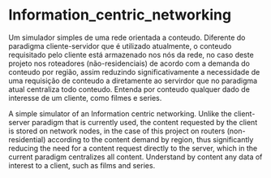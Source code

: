 # Information_centric_networking

Um simulador simples de uma rede orientada a conteudo. Diferente do paradigma cliente-servidor que é utilizado atualmente, o conteudo requisitado pelo cliente está armazenado nos nós da rede, no caso deste projeto nos roteadores (não-residenciais) de acordo com a demanda do conteudo por região, assim reduzindo significativamente a necessidade de uma requisição de conteudo a diretamente ao servirdor que no paradigma atual centraliza todo conteudo. Entenda por conteudo qualquer dado de interesse de um cliente, como filmes e series.

A simple simulator of an Information centric networking. Unlike the client-server paradigm that is currently used, the content requested by the client is stored on network nodes, in the case of this project on routers (non-residential) according to the content demand by region, thus significantly reducing the need for a content request directly to the server, which in the current paradigm centralizes all content. Understand by content any data of interest to a client, such as films and series.
